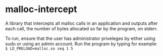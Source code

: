 # malloc-intercept
<p>A library that intercepts all malloc calls in an application and outputs after each call, the number of bytes allocated so far by the program, on stderr.

To run, ensure that the user has administrator priveleges by either using sudo or using an admin account.
Run the program by typing for example:
<br>
<code>$ LD_PRELOAD=malloc.so seq 1 5</code>
